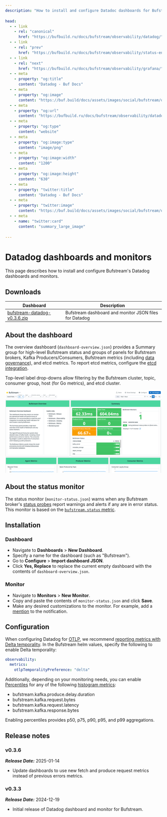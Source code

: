 ```yaml
---
description: "How to install and configure Datadoc dashboards for Bufstream"

head:
  - - link
    - rel: "canonical"
      href: "https://bufbuild.ru/docs/bufstream/observability/datadog/"
  - - link
    - rel: "prev"
      href: "https://bufbuild.ru/docs/bufstream/observability/status-endpoint/"
  - - link
    - rel: "next"
      href: "https://bufbuild.ru/docs/bufstream/observability/grafana/"
  - - meta
    - property: "og:title"
      content: "Datadog - Buf Docs"
  - - meta
    - property: "og:image"
      content: "https://buf.build/docs/assets/images/social/bufstream/observability/datadog.png"
  - - meta
    - property: "og:url"
      content: "https://bufbuild.ru/docs/bufstream/observability/datadog/"
  - - meta
    - property: "og:type"
      content: "website"
  - - meta
    - property: "og:image:type"
      content: "image/png"
  - - meta
    - property: "og:image:width"
      content: "1200"
  - - meta
    - property: "og:image:height"
      content: "630"
  - - meta
    - property: "twitter:title"
      content: "Datadog - Buf Docs"
  - - meta
    - property: "twitter:image"
      content: "https://buf.build/docs/assets/images/social/bufstream/observability/datadog.png"
  - - meta
    - name: "twitter:card"
      content: "summary_large_image"

---
```


# Datadog dashboards and monitors

This page describes how to install and configure Bufstream's Datadog dashboards and monitors.

## Downloads

| Dashboard                                                                                            | Description                                            |
| ---------------------------------------------------------------------------------------------------- | ------------------------------------------------------ |
| [bufstream-datadog-v0.3.6.zip](../../../assets/bufstream/observability/bufstream-datadog-v0.3.6.zip) | Bufstream dashboard and monitor JSON files for Datadog |

## About the dashboard

The overview dashboard (`dashboard-overview.json`) provides a Summary group for high-level Bufstream status and groups of panels for Bufstream brokers, Kafka Producers/Consumers, Bufstream metrics (including [data governance](../../data-governance/schema-enforcement/)), and etcd metrics. To report etcd metrics, configure the [etcd integration](https://docs.datadoghq.com/integrations/etcd/).

Top-level label drop-downs allow filtering by the Bufstream cluster, topic, consumer group, host (for Go metrics), and etcd cluster.

![Bufstream Overview Dashboard](../../../images/bufstream/observability/datadog-dashboard-overview.png)

## About the status monitor

The status monitor (`monitor-status.json`) warns when any Bufstream broker's [status probes](../status-endpoint/) report warnings and alerts if any are in error status. This monitor is based on the [`bufstream.status` metric](../metrics/#available-metrics).

## Installation

### Dashboard

- Navigate to **Dashboards** > **New Dashboard**.
- Specify a name for the dashboard (such as "Bufstream").
- Go to **Configure** > **Import dashboard JSON**.
- Click **Yes, Replace** to replace the current empty dashboard with the contents of `dashboard-overview.json`.

### Monitor

- Navigate to **Monitors** > **New Monitor**.
- Copy and paste the contents of `monitor-status.json` and click **Save**.
- Make any desired customizations to the monitor. For example, add a [mention](https://docs.datadoghq.com/monitors/notify/#notifications) to the notification.

## Configuration

When configuring Datadog for [OTLP](../#otlp), we recommend [reporting metrics with Delta temporality](https://docs.datadoghq.com/opentelemetry/guide/otlp_delta_temporality/). In the Bufstream helm values, specify the following to enable Delta temporality:

```yaml
observability:
  metrics:
    otlpTemporalityPreference: "delta"
```

Additionally, depending on your monitoring needs, you can enable [Percentiles](https://docs.datadoghq.com/metrics/distributions/#enabling-advanced-query-functionality) for any of the following [histogram metrics](../metrics/#available-metrics):

- bufstream.kafka.produce.delay.duration
- bufstream.kafka.request.bytes
- bufstream.kafka.request.latency
- bufstream.kafka.response.bytes

Enabling percentiles provides p50, p75, p90, p95, and p99 aggregations.

## Release notes

### v0.3.6

**_Release Date:_** 2025-01-14

- Update dashboards to use new fetch and produce request metrics instead of previous errors metrics.

### v0.3.3

**_Release Date:_** 2024-12-19

- Initial release of Datadog dashboard and monitor for Bufstream.
